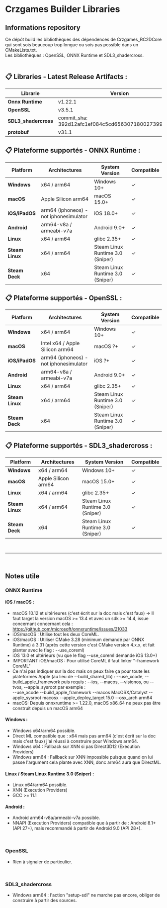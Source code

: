 # Crzgames Builder Libraries

## Informations repository
Ce dépôt build les bibliothèques des dépendences de Crzgames_RC2DCore qui sont sois beaucoup trop longue ou sois pas possible dans un CMakeLists.txt. <br />
Les bibliothèques : OpenSSL, ONNX Runtime et SDL3_shadercross. <br /><br />

## 📋 Libraries - Latest Release Artifacts :

| Librarie | Version |
|----------|---------|
| **Onnx Runtime** | v1.22.1 |
| **OpenSSL** | v3.5.1 |
| **SDL3_shadercross** | commit_sha: 392d12afc1ef084c5cd656307180027399b7a54e |
| **protobuf** | v31.1 |

## 📋 Plateforme supportés - ONNX Runtime :

| Platform | Architectures | System Version | Compatible |
|----------|---------------|----------------|------------|
| **Windows** | x64 / arm64 | Windows 10+  | ✓          |
| **macOS** | Apple Silicon arm64 | macOS 15.0+ | ✓ |
| **iOS/iPadOS** | arm64 (iphoneos) - not iphonesimulator | iOS 18.0+ | ✓ |
| **Android** | arm64-v8a / armeabi-v7a | Android 9.0+ | ✓ |
| **Linux** | x64 / arm64 | glibc 2.35+ | ✓ |
| **Steam Linux** | x64 / arm64 | Steam Linux Runtime 3.0 (Sniper) | ✓ |
| **Steam Deck** | x64 | Steam Linux Runtime 3.0 (Sniper) | ✓ |

## 📋 Plateforme supportés - OpenSSL :

| Platform | Architectures | System Version | Compatible |
|----------|---------------|----------------|------------|
| **Windows** | x64 / arm64 | Windows 10+  | ✓          |
| **macOS** | Intel x64 / Apple Silicon arm64 | macOS ?+ | ✓ |
| **iOS/iPadOS** | arm64 (iphoneos) - not iphonesimulator | iOS ?+ | ✓ |
| **Android** | arm64-v8a / armeabi-v7a | Android 9.0+ | ✓ |
| **Linux** | x64 / arm64 | glibc 2.35+ | ✓ |
| **Steam Linux** | x64 / arm64 | Steam Linux Runtime 3.0 (Sniper) | ✓ |
| **Steam Deck** | x64 | Steam Linux Runtime 3.0 (Sniper) | ✓ |

## 📋 Plateforme supportés - SDL3_shadercross :

| Platform | Architectures | System Version | Compatible |
|----------|---------------|----------------|------------|
| **Windows** | x64 / arm64 | Windows 10+  | ✓           |
| **macOS** | Apple Silicon arm64 | macOS 15.0+ | ✓ |
| **Linux** | x64 / arm64 | glibc 2.35+ | ✓ |
| **Steam Linux** | x64 / arm64 | Steam Linux Runtime 3.0 (Sniper) | ✓ |
| **Steam Deck** | x64 | Steam Linux Runtime 3.0 (Sniper) | ✓ |

<br />

---

<br />

## Notes utile

### ONNX Runtime
#### iOS / macOS :
- macOS 10.12 et ultérieures (c'est écrit sur la doc mais c'est faux) -> Il faut target la version macOS >= 13.4 et avec un sdk >= 14.4, issue concernant concernant cela : https://github.com/microsoft/onnxruntime/issues/21033
- iOS/macOS : Utilise tout les deux CoreML.
- iOS/macOS : Utiliser CMake 3.28 (minimum demandé par ONNX Runtime) à 3.31 (après cette version c'est CMake version 4.x.x, et fait planter avec le flag : --use_coreml)
- iOS 13.0 et ultérieurs (vu que le flag --use_coreml demande iOS 13.0+)
- IMPORTANT iOS/macOS : Pour utilisé CoreML il faut linker "-framework CoreML"
- Ce n'ai pas indiquer sur la doc mais on peux faire ça pour toute les plateformes Apple (au lieu de --build_shared_lib) : --use_xcode, --build_apple_framework puis requis : --ios, --macos, --visionos, ou --tvos, --apple_sysroot <the location or name of the macOS platform SDK> par exemple : <br />
--use_xcode --build_apple_framework --macos MacOSX/Catalyst --apple_sysroot macosx --apple_deploy_target 15.0 --osx_arch arm64
- macOS: Depuis onnxruntime >= 1.22.0, macOS x86_64 ne peux pas être construit depuis un macOS arm64

#### Windows :
- Windows x64/arm64 possible.
- Direct ML compatible que : x64 mais pas arm64 (c'est écrit sur la doc mais c'est faux) j'ai réussi à construire pour Windows arm64.
- Windows x64 : Fallback sur XNN si pas Direct3D12 (Execution Providers)
- Windows arm64 : Fallback sur XNN impossible puisque quand on lui passe l'argument cela plante avec XNN, donc arm64 aura que DirectML.

#### Linux / Steam Linux Runtime 3.0 (Sniper) :
- Linux x64/arm64 possible.
- XNN (Execution Providers)
- GCC >= 11.1

#### Android :
- Android arm64-v8a/armeabi-v7a possible.
- NNAPI (Execution Providers) compatible que à partir de : Android 8.1+ (API 27+), mais recommandé à partir de Android 9.0 (API 28+).

<br />

### OpenSSL
- Rien à signaler de particulier.

<br />

### SDL3_shadercross
- Windows arm64 : l'action "setup-sdl" ne marche pas encore, obliger de construire à partir des sources.
